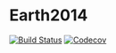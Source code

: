 # Earth2014

[![Build Status](https://travis-ci.com/briochemc/Earth2014.jl.svg?branch=master)](https://travis-ci.com/briochemc/Earth2014.jl)
[![Codecov](https://codecov.io/gh/briochemc/Earth2014.jl/branch/master/graph/badge.svg)](https://codecov.io/gh/briochemc/Earth2014.jl)
